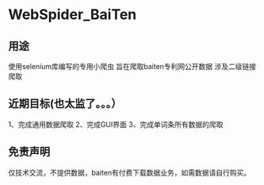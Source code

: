 # WebSpider_BaiTen
## 用途
  使用selenium库编写的专用小爬虫
  旨在爬取baiten专利网公开数据
  涉及二级链接爬取
## 近期目标(也太监了。。。）
  1、完成通用数据爬取
  2、完成GUI界面
  3、完成单词条所有数据的爬取
## 免责声明
  仅技术交流，不提供数据，baiten有付费下载数据业务，如需数据请自行购买。

